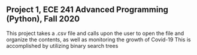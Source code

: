 ## Project 1, ECE 241 Advanced Programming (Python), Fall 2020

This project takes a .csv file and calls upon the user to open the file and organize the contents, as well as monitoring the growth of Covid-19
This is accomplished by utilizing binary search trees
